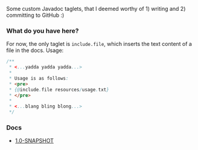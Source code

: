 Some custom Javadoc taglets, that I deemed worthy of 1) writing and 2) committing to GitHub :) 

### What do you have here? ###
For now, the only taglet is `include.file`, which inserts the text content of a file in the docs. Usage:

```java
/**
 * <...yadda yadda yadda...>
 * 
 * Usage is as follows:
 * <pre>
 * {@include.file resources/usage.txt}
 * </pre>
 * 
 * <...blang bling blong...>
 */
```

### Docs ###

* [1.0-SNAPSHOT](http://hanjos.github.io/javadoc-taglets/docs/1.0-SNAPSHOT/apidocs/)
